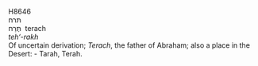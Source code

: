 <body>
  <p>H8646<br>  תּרח  <br> תֶּּרַח  ‎  terach  <br><i>teh‘-rakh </i><br>Of uncertain derivation; <i>Terach</i>, the father of Abraham; also a place in the Desert: - Tarah, Terah.<br></p>
 </body>